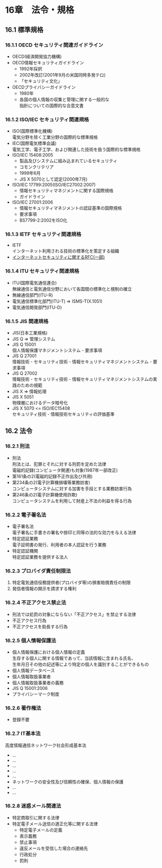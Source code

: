 # 16章　法令・規格

## 16.1 標準規格

### 16.1.1 OECD セキュリティ関連ガイドライン

* OECD(経済開発協力機構)
* OECD情報セキュリティガイドライン
	* 1992年採択
	* 2002年改訂(2001年9月の米国同時多発テロ)
	* 「セキュリティ文化」
* OECDプライバシーガイドライン
	* 1980年
	* 各国の個人情報の収集と管理に関する一般的な  
指針についての国際的な合意文書

### 16.1.2 ISO/IEC セキュリティ関連規格

* ISO(国際標準化機構)  
電気分野を除く工業分野の国際的な標準規格
* IEC(国際電気標準会議)  
電気工学、電子工学、および関連した技術を扱う国際的な標準規格
* ISO/IEC 15408:2005
	* 製品及びシステムに組み込まれているセキュリティ
	* コモンクリテリア
	* 1999年6月
	* JIS X 5070として認定(2000年7月)
* ISO/IEC 17799:2005(ISO/IEC27002:2007)
	* 情報セキュリティマネジメントに関する国際規格
	* ガイドライン
* ISO/IEC 27001:2006
	* 情報セキュリティマネジメントの認証基準の国際規格
	* 要求事項
	* BS7799-2:2002をISO化

### 16.1.3 IETF セキュリティ関連規格

* IETF  
インターネット利用される技術の標準化を策定する組織
* [インターネットセキュリティに関するRFC(一部)](http://www.ipa.go.jp/security/rfc/RFC.html)

### 16.1.4 ITU セキュリティ関連規格

* ITU(国際電気通信連合)  
無線通信と電気通信分野において各国間の標準化と規制の確立
* 無線通信部門(ITU-R)
* 電気通信標準化部門(ITU-T) => ISMS-T(X.1051)
* 電気通信開発部門(ITU-D)

### 16.1.5 JIS 関連規格

* JIS(日本工業規格)  
* JIS Q => 管理システム
* JIS Q 15001  
個人情報保護マネジメントシステム - 要求事項
* JIS Q 27001  
情報技術 - セキュリティ技術 - 情報セキュリティマネジメントシステム - 要求事項
* JIS Q 27002  
情報技術 - セキュリティ技術 - 情報セキュリティマネジメントシステムの実践のための規範
* JIS X => 情報処理
* JIS X 5051  
物理層におけるデータ暗号化
* JIS X 5070 <= ISO/IEC15408  
セキュリティ技術 - 情報技術セキュリティの評価基準

## 16.2 法令

### 16.2.1 刑法

* 刑法  
刑法とは、犯罪とそれに対する刑罰を定めた法律  
電磁的記録(コンピュータ関連)も対象(1987年一部改正)
* 第161条の2(電磁的記録不正作出及び共用)
* 第234条の2(電子計算機損壊等業務妨害)  
コンピュータシステムに対する加害を手段とする業務妨害行為
* 第246条の2(電子計算機使用詐欺)  
コンピュータシステムを利用して財産上不法の利益を得る行為 

### 16.2.2 電子署名法

* 電子署名法  
電子署名に手書きの署名や捺印と同等の法的な効力を与える法律
* 特定認証業務  
電子証明書の発行、利用者の本人認証を行う業務
* 特定認証機関  
特定認証業務を提供する法人

### 16.2.3 プロバイダ責任制限法

1. 特定電気通信役務提供者(プロバイダ等)の損害賠償責任の制限
2. 発信者情報の開示を請求する権利

### 16.2.4 不正アクセス禁止法

* 刑法では処罰の対象にならない「不正アクセス」を禁止する法律
* 不正アクセス行為
* 不正アクセスを助長する行為

### 16.2.5 個人情報保護法

* 個人情報保護における個人情報の定義  
生存する個人に関する情報であって、当該情報に含まれる氏名、  
生年月日その他の記述等により特定の個人を識別することができるもの
* 個人情報データベース
* 個人情報取扱事業者
* 個人情報取扱事業者の義務
* JIS Q 15001:2006
* プライバシーマーク制度

### 16.2.6 著作権法

* 登録不要

### 16.2.7 IT基本法

高度情報通信ネットワーク社会形成基本法

* ...
* ...
* ...
* ...
* ...
* ネットワークの安全性及び信頼性の確保、個人情報の保護
* ...
* ...


### 16.2.8 迷惑メール関連法

* 特定商取引に関する法律
* 特定電子メール送信の適正化等に関する法律
	* 特定電子メールの定義
	* 表示義務
	* 禁止事項
	* 違反メールを受信した場合の連絡先
	* 行政処分
	* 罰則
